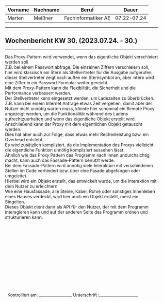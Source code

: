 #

| Vorname | Nachname | Beruf | Dauer |
|---|---|---|---|
|Marten| Meißner|Fachinformatiker AE|07.22-07.24|
---

## Wochenbericht KW 30.  (2023.07.24. - 30.)

---
Das Proxy-Pattern wird verwendet, wenn das eigentliche Objekt verschleiert werden soll.     
Z.B. bei einem Passwort abfrage. Die einzelnen Ziffern verschleiern soll, hier wird klassisch ein Stern als Stellvertreter für die Ausgabe aufgerufen, dieser Stellvertreter zeigt nach außen ein Sternsymbol an, aber intern wird eine Ziffer in ein Passwort Formular weiter gereicht.        
Mit dem Proxy-Pattern kann die Flexibilität, die Sicherheit und die Performance verbessert werden.      
Der Stellvertreter kann eingesetzt werden, um Ladezeiten zu überbrücken.        
Z.B. kann bei einem Internet Anfrage etwas Zeit vergehen, damit aber der Nutzer nicht unnötig warten muss, könnte hier schonmal ein Remote Proxy angezeigt werden, um die Funktionalität während des Ladens aufrechtzuerhalten und wenn das eigentliche Objekt erstellt wird.       
Anschließend kann der Proxy mit dem eigentlichen Objekt getauscht werden.       
Dies hat aber auch zur Folge, dass etwas mehr Rechenleistung bzw. ein Overhead entsteht.        
Es wird zusätzlich kompliziert, da die Implementation des Proxys vielleicht die eigentliche Funktion unnötig kompliziert aussehen lässt.        
Ähnlich wie das Proxy Pattern das Programm nach innen undurchsichtig macht, kann auch das Fassade-Pattern benutzt werde.        
Bei dem Fassade-Pattern wird unnötig viele Interaktion mit verschiedenen Stellen im Code verhindert bzw. über eine Fasade abgefangen oder umgeleitet.       
Hierbei wird ein Objekt erstellt, das entwickelt wurde, um die Interaktion mit dem Nutzer zu erleichtern.       
Wie eine Hausfassade, alle Steine, Kabel, Rohre oder sonstiges Innenleben eines Hauses verdeckt, wird hier auch ein Objekt erstellt, meist ein Singelton.       
Dieses Objekt dient dann als API für den Nutzer, der mit dem Programm interagieren kann und auf der anderen Seite das Programm ordnen und strukturieren kann.       
&nbsp;
\
\
\
\
\
\
\
\
\
\
\
\
\
\
&nbsp;
Kontrolliert am: _________________ Unterschrift  :____________________
